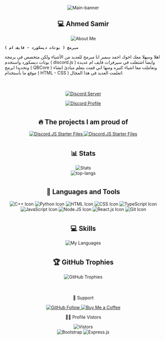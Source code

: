 <div align="center">
  <p>
    <img align="center" alt="Main-banner" src="https://i.ibb.co/HhXZ2Xw/About-me.png" />
  </p>
</div>

<div align="center">
  <h2>💻 Ahmed Samir</h2>
  <p>
    <img src="https://readme-typing-svg.demolab.com?font=Fira+Code&pause=1000&color=F7F7F7&background=FFFFFF00&width=435&lines=About+Me" alt="About Me" />
  </p>
</div>

**`مبرمج ( بوتات ديسكورد - فايف ام )`**

اهلا وسهلا معك اخوك احمد سمير انا مبرمج للعديد من الأشياء ولكن متخصص في برمجة بوتات ديسكورد واستخدم ( discord.js ) وايضا اشتغلت في سيرفرات فايف ام عديدة وتحديدا ابرمج ( QBCore ) وتعاملت معا اشياء كثيره ومنها اني قمت بتعلم مبادئ انشاء موقع ما بأستخدام ( HTML - CSS ) اتعلمت العديد في هذا المجال.

<div align="center" style="margin-top: 50px;">
  <p>
    <a href="https://discord.gg/hTkzz2ZzJA">
      <img src="http://invidget.switchblade.xyz/hTkzz2ZzJA" alt="Discord Server"/>
    </a>
  </p>
</div>

<p align="center">
  <a href="https://discord.com/users/813844172754649130">
    <img src="https://lanyard.cnrad.dev/api/813844172754649130?bg=0d1117&borderRadius=20&idleMessage=Now%20i'm%20not%20doing%20any%20thing%20!&theme=dark&animated=true&animatedDecoration=true&showDisplayName=true" alt="Discord Profile"/>
  </a>
</p>

#

<div align="center">
  <h2>🔥 The projects I am proud of</h2>
  <p>
    <a href="https://github.com/1AhmedS/discord.js-starter-files">
      <img src="https://github-readme-stats.vercel.app/api/pin/?username=1AhmedS&repo=discord.js-starter-files&bg_color=000000&title_color=a5a5a5&text_color=a5a5a5" alt="Discord.JS Starter Files" />
    </a>
    <a href="https://github.com/1AhmedS/Discord.js-ts-starter-files">
      <img src="https://github-readme-stats.vercel.app/api/pin/?username=1AhmedS&repo=Discord.js-ts-starter-files&bg_color=000000&title_color=a5a5a5&text_color=a5a5a5" alt="Discord.JS Starter Files" />
    </a>
  </p>
</div>

#

<div align="center">
  <h2>📊 Stats</h2>
  <p>
    <img src="https://github-readme-stats.vercel.app/api?username=1AhmedS&rank_icon=github&theme=dark" alt="Stats"/>
    <br>
    <img src="https://github-readme-stats.vercel.app/api/top-langs/?username=1AhmedS&layout=pie&theme=dark" alt="top-langs"/>
  </p>
</div>


#

<div align="center">
  <h2>🔨 Languages and Tools</h2>
  <p>
<img src="https://img.icons8.com/color/48/000000/c-plus-plus-logo.png" alt="C++ Icon">
<img src="https://img.icons8.com/color/48/000000/python.png" alt="Python Icon">
<img src="https://img.icons8.com/color/48/000000/html-5.png" alt="HTML Icon">
<img src="https://img.icons8.com/color/48/000000/css3.png" alt="CSS Icon">
<img src="https://img.icons8.com/color/48/000000/typescript.png" alt="TypeScript Icon">
<img src="https://img.icons8.com/color/48/000000/javascript.png" alt="JavaScript Icon">
<img src="https://img.icons8.com/color/48/000000/nodejs.png" alt="Node.JS Icon">
<img src="https://img.icons8.com/color/48/000000/react-native.png" alt="React.js Icon">
<img src="https://img.icons8.com/color/48/000000/git.png" alt="Git Icon">

  </p>
</div>

#


<div align="center">
  <h2>💻 Skills</h2>
    <img src="https://skillicons.dev/icons?i=pycharm,github,vscode,replit,photoshop,premiere,discord,discordbots" alt="My Languages"/>
</div>


#

<div align="center">
  <h2>🏆 GitHub Trophies</h2>
  <img src="https://github-profile-trophy.vercel.app/?username=1AhmedS&theme=onedark&row=1&column=7" alt="GitHub Trophies" />
</div>

#

<div align="center" style="margin-top: 50px;">
  <p> 💌 Support </p>
  <p>
    <a href="https://github.com/1AhmedS">
      <img src="https://img.shields.io/github/followers/1AhmedS?label=Follow&style=social" alt="GitHub Follow"/>
    </a>
    <a href="https://paypal.me/ASamir941">
      <img src="https://img.shields.io/badge/Buy%20Me%20a%20Coffee-FFDD00?logo=buymeacoffee&logoColor=black&style=flat" alt="Buy Me a Coffee"/>
    </a>
  </p>
</div>

<div align="center">
   <p>👨‍🏫 Profile Vistors</p>
  <img src="https://profile-counter.glitch.me/1AhmedS/count.svg" alt="Vistors"/>
</div>

<div align="center">
      <img alt="Bootstrap" src="https://img.shields.io/badge/Bootstrap-7952B3.svg?logo=bootstrap&logoColor=white">
      <img alt="Express.js" src="https://img.shields.io/badge/Express.js-404d59.svg?logo=express&logoColor=white">
</div>

